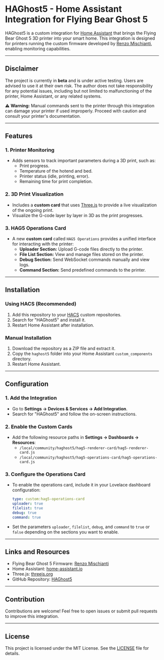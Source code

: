 # HAGhost5 - Home Assistant Integration for Flying Bear Ghost 5

HAGhost5 is a custom integration for [Home Assistant](https://www.home-assistant.io/) that brings the Flying Bear Ghost 5 3D printer into your smart home. This integration is designed for printers running the custom firmware developed by [Renzo Mischianti](https://www.mischianti.org/), enabling monitoring capabilities.

---

## Disclaimer

The project is currently in **beta** and is under active testing. Users are advised to use it at their own risk. The author does not take responsibility for any potential issues, including but not limited to malfunctioning of the printer, Home Assistant, or any related systems.

⚠️ **Warning:** Manual commands sent to the printer through this integration can damage your printer if used improperly. Proceed with caution and consult your printer's documentation.

---

## Features

### 1. **Printer Monitoring**
- Adds sensors to track important parameters during a 3D print, such as:
  - Print progress.
  - Temperature of the hotend and bed.
  - Printer status (idle, printing, error).
  - Remaining time for print completion.

### 2. **3D Print Visualization**
- Includes a **custom card** that uses [Three.js](https://threejs.org/) to provide a live visualization of the ongoing print.
- Visualize the G-code layer by layer in 3D as the print progresses.

### 3. **HAG5 Operations Card**
- A new **custom card** called `HAG5 Operations` provides a unified interface for interacting with the printer:
  - **Uploader Section:** Upload G-code files directly to the printer.
  - **File List Section:** View and manage files stored on the printer.
  - **Debug Section:** Send WebSocket commands manually and view logs.
  - **Command Section:** Send predefined commands to the printer.

---

## Installation

### Using HACS (Recommended)
1. Add this repository to your [HACS](https://hacs.xyz/) custom repositories.
2. Search for "HAGhost5" and install it.
3. Restart Home Assistant after installation.

### Manual Installation
1. Download the repository as a ZIP file and extract it.
2. Copy the `haghost5` folder into your Home Assistant `custom_components` directory.
3. Restart Home Assistant.

---

## Configuration

### 1. **Add the Integration**
- Go to **Settings → Devices & Services → Add Integration**.
- Search for "HAGhost5" and follow the on-screen instructions.

### 2. **Enable the Custom Cards**
- Add the following resource paths in **Settings → Dashboards → Resources**:
  - `/local/community/haghost5/hag5-renderer-card/hag5-renderer-card.js`
  - `/local/community/haghost5/hag5-operations-card/hag5-operations-card.js`

### 3. **Configure the Operations Card**
- To enable the operations card, include it in your Lovelace dashboard configuration:
  ```yaml
  type: custom:hag5-operations-card
  uploader: true
  filelist: true
  debug: true
  command: true
  ```
- Set the parameters `uploader`, `filelist`, `debug`, and `command` to `true` or `false` depending on the sections you want to enable.

---

## Links and Resources

- Flying Bear Ghost 5 Firmware: [Renzo Mischianti](https://www.mischianti.org/)
- Home Assistant: [home-assistant.io](https://www.home-assistant.io/)
- Three.js: [threejs.org](https://threejs.org/)
- GitHub Repository: [HAGhost5](https://github.com/mauromorello/HAG5)

---

## Contribution

Contributions are welcome! Feel free to open issues or submit pull requests to improve this integration.

---

## License

This project is licensed under the MIT License. See the [LICENSE](LICENSE) file for details.

